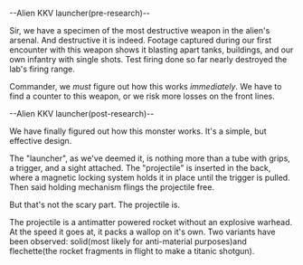 --Alien KKV launcher(pre-research)--

Sir, we have a specimen of the most destructive weapon in the alien's
arsenal. And destructive it is indeed. Footage captured during our first
encounter with this weapon shows it blasting apart tanks, buildings, and
our own infantry with single shots. Test firing done so far nearly
destroyed the lab's firing range.

Commander, we *must* figure out how this works *immediately*. We have to
find a counter to this weapon, or we risk more losses on the front
lines.

--Alien KKV launcher(post-research)--

We have finally figured out how this monster works. It's a simple, but
effective design.

The "launcher", as we've deemed it, is nothing more than a tube with
grips, a trigger, and a sight attached. The "projectile" is inserted in
the back, where a magnetic locking system holds it in place until the
trigger is pulled. Then said holding mechanism flings the projectile
free.

But that's not the scary part. The projectile is.

The projectile is a antimatter powered rocket without an explosive
warhead. At the speed it goes at, it packs a wallop on it's own. Two
variants have been observed: solid(most likely for anti-material
purposes)and flechette(the rocket fragments in flight to make a titanic
shotgun).